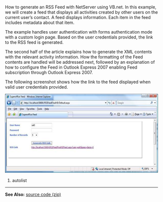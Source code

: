 <properties date="2016-05-11"
SortOrder="10"
/>

 

How to generate an RSS Feed with NetServer using VB.net. In this example, we will create a feed that displays all activities created by other users on the current user’s contact. A feed displays information. Each item in the feed includes metadata about that item.

The example handles user authentication with forms authentication mode with a custom login page. Based on the user credentials provided, the link to the RSS feed is generated.

The second half of the article explains how to generate the XML contents with the relevant activity information. How the formatting of the Feed contents are handled will be addressed next, followed by an explanation of how  to configure the Feed in Outlook Express 2007 enabling Feed subscription through Outlook Express 2007.

The following screenshot shows how the link to the feed displayed when valid user credentials provided.

 <img src="../RSSFeedInVB_files/image001.jpg" width="604" height="259" /> 

 

1. autolist

------------------------------------------------------------------------

**See Also:** [source code (zip)](RSSFeedFinalVB.zip)
 
